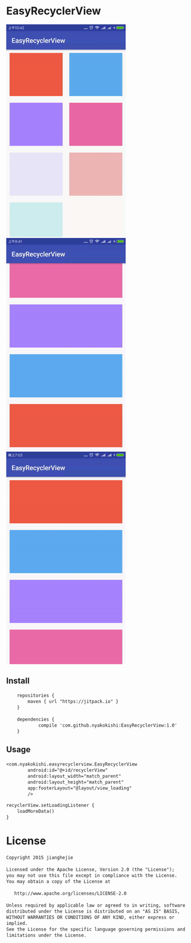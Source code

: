 # EasyRecyclerView

![](art/ezgif-2-b198a93ca7.gif)
![](art/ezgif-2-c7f0cab8fd.gif)
![](art/ezgif-2-af1f3835d9.gif)

## Install
```
    repositories {
        maven { url "https://jitpack.io" }
    }

	dependencies {
	        compile 'com.github.nyakokishi:EasyRecyclerView:1.0'
	}

```

## Usage

```
<com.nyakokishi.easyrecyclerview.EasyRecyclerView
        android:id="@+id/recyclerView"
        android:layout_width="match_parent"
        android:layout_height="match_parent"
        app:footerLayout="@layout/view_loading"
        />
```

```
recyclerView.setLoadingListener {
    loadMoreData()
}
```


# License

```
Copyright 2015 jianghejie

Licensed under the Apache License, Version 2.0 (the "License");
you may not use this file except in compliance with the License.
You may obtain a copy of the License at

   http://www.apache.org/licenses/LICENSE-2.0

Unless required by applicable law or agreed to in writing, software
distributed under the License is distributed on an "AS IS" BASIS,
WITHOUT WARRANTIES OR CONDITIONS OF ANY KIND, either express or implied.
See the License for the specific language governing permissions and
limitations under the License.
```
